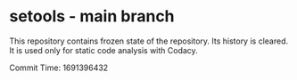 # setools - main branch

This repository contains frozen state of the repository.
Its history is cleared. It is used only for static code
analysis with Codacy.

Commit Time: 1691396432